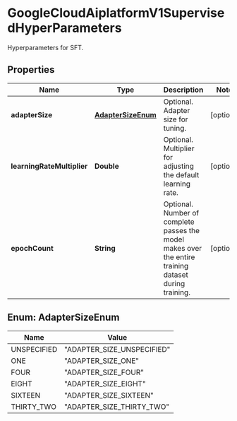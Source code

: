 

# GoogleCloudAiplatformV1SupervisedHyperParameters

Hyperparameters for SFT.

## Properties

| Name | Type | Description | Notes |
|------------ | ------------- | ------------- | -------------|
|**adapterSize** | [**AdapterSizeEnum**](#AdapterSizeEnum) | Optional. Adapter size for tuning. |  [optional] |
|**learningRateMultiplier** | **Double** | Optional. Multiplier for adjusting the default learning rate. |  [optional] |
|**epochCount** | **String** | Optional. Number of complete passes the model makes over the entire training dataset during training. |  [optional] |



## Enum: AdapterSizeEnum

| Name | Value |
|---- | -----|
| UNSPECIFIED | &quot;ADAPTER_SIZE_UNSPECIFIED&quot; |
| ONE | &quot;ADAPTER_SIZE_ONE&quot; |
| FOUR | &quot;ADAPTER_SIZE_FOUR&quot; |
| EIGHT | &quot;ADAPTER_SIZE_EIGHT&quot; |
| SIXTEEN | &quot;ADAPTER_SIZE_SIXTEEN&quot; |
| THIRTY_TWO | &quot;ADAPTER_SIZE_THIRTY_TWO&quot; |



